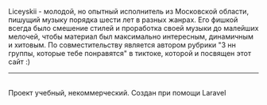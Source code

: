 <p>Liceyskii - молодой, но опытный исполнитель из Московской области, пишущий музыку порядка шести лет в разных жанрах. Его фишкой всегда было смешение стилей и проработка своей музыки до малейших мелочей, чтобы материал был максимально интересным, динамичным и хитовым. По совместительству является автором рубрики "3 нн группы, которые тебе понравятся" в тиктоке, которой и посвящен этот сайт :)</p>
<hr><br>
Проект учебный, некоммерческий.
Создан при помощи Laravel